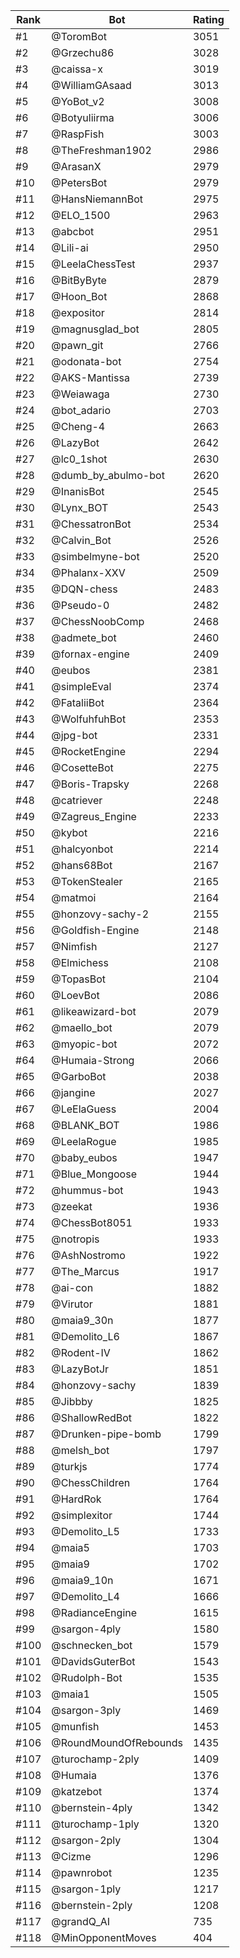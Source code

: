 Rank|Bot|Rating
---|---|---
#1|@ToromBot|3051
#2|@Grzechu86|3028
#3|@caissa-x|3019
#4|@WilliamGAsaad|3013
#5|@YoBot_v2|3008
#6|@Botyuliirma|3006
#7|@RaspFish|3003
#8|@TheFreshman1902|2986
#9|@ArasanX|2979
#10|@PetersBot|2979
#11|@HansNiemannBot|2975
#12|@ELO_1500|2963
#13|@abcbot|2951
#14|@Lili-ai|2950
#15|@LeelaChessTest|2937
#16|@BitByByte|2879
#17|@Hoon_Bot|2868
#18|@expositor|2814
#19|@magnusglad_bot|2805
#20|@pawn_git|2766
#21|@odonata-bot|2754
#22|@AKS-Mantissa|2739
#23|@Weiawaga|2730
#24|@bot_adario|2703
#25|@Cheng-4|2663
#26|@LazyBot|2642
#27|@lc0_1shot|2630
#28|@dumb_by_abulmo-bot|2620
#29|@InanisBot|2545
#30|@Lynx_BOT|2543
#31|@ChessatronBot|2534
#32|@Calvin_Bot|2526
#33|@simbelmyne-bot|2520
#34|@Phalanx-XXV|2509
#35|@DQN-chess|2483
#36|@Pseudo-0|2482
#37|@ChessNoobComp|2468
#38|@admete_bot|2460
#39|@fornax-engine|2409
#40|@eubos|2381
#41|@simpleEval|2374
#42|@FataliiBot|2364
#43|@WolfuhfuhBot|2353
#44|@jpg-bot|2331
#45|@RocketEngine|2294
#46|@CosetteBot|2275
#47|@Boris-Trapsky|2268
#48|@catriever|2248
#49|@Zagreus_Engine|2233
#50|@kybot|2216
#51|@halcyonbot|2214
#52|@hans68Bot|2167
#53|@TokenStealer|2165
#54|@matmoi|2164
#55|@honzovy-sachy-2|2155
#56|@Goldfish-Engine|2148
#57|@Nimfish|2127
#58|@Elmichess|2108
#59|@TopasBot|2104
#60|@LoevBot|2086
#61|@likeawizard-bot|2079
#62|@maello_bot|2079
#63|@myopic-bot|2072
#64|@Humaia-Strong|2066
#65|@GarboBot|2038
#66|@jangine|2027
#67|@LeElaGuess|2004
#68|@BLANK_BOT|1986
#69|@LeelaRogue|1985
#70|@baby_eubos|1947
#71|@Blue_Mongoose|1944
#72|@hummus-bot|1943
#73|@zeekat|1936
#74|@ChessBot8051|1933
#75|@notropis|1933
#76|@AshNostromo|1922
#77|@The_Marcus|1917
#78|@ai-con|1882
#79|@Virutor|1881
#80|@maia9_30n|1877
#81|@Demolito_L6|1867
#82|@Rodent-IV|1862
#83|@LazyBotJr|1851
#84|@honzovy-sachy|1839
#85|@Jibbby|1825
#86|@ShallowRedBot|1822
#87|@Drunken-pipe-bomb|1799
#88|@melsh_bot|1797
#89|@turkjs|1774
#90|@ChessChildren|1764
#91|@HardRok|1764
#92|@simplexitor|1744
#93|@Demolito_L5|1733
#94|@maia5|1703
#95|@maia9|1702
#96|@maia9_10n|1671
#97|@Demolito_L4|1666
#98|@RadianceEngine|1615
#99|@sargon-4ply|1580
#100|@schnecken_bot|1579
#101|@DavidsGuterBot|1543
#102|@Rudolph-Bot|1535
#103|@maia1|1505
#104|@sargon-3ply|1469
#105|@munfish|1453
#106|@RoundMoundOfRebounds|1435
#107|@turochamp-2ply|1409
#108|@Humaia|1376
#109|@katzebot|1374
#110|@bernstein-4ply|1342
#111|@turochamp-1ply|1320
#112|@sargon-2ply|1304
#113|@Cizme|1296
#114|@pawnrobot|1235
#115|@sargon-1ply|1217
#116|@bernstein-2ply|1208
#117|@grandQ_AI|735
#118|@MinOpponentMoves|404
